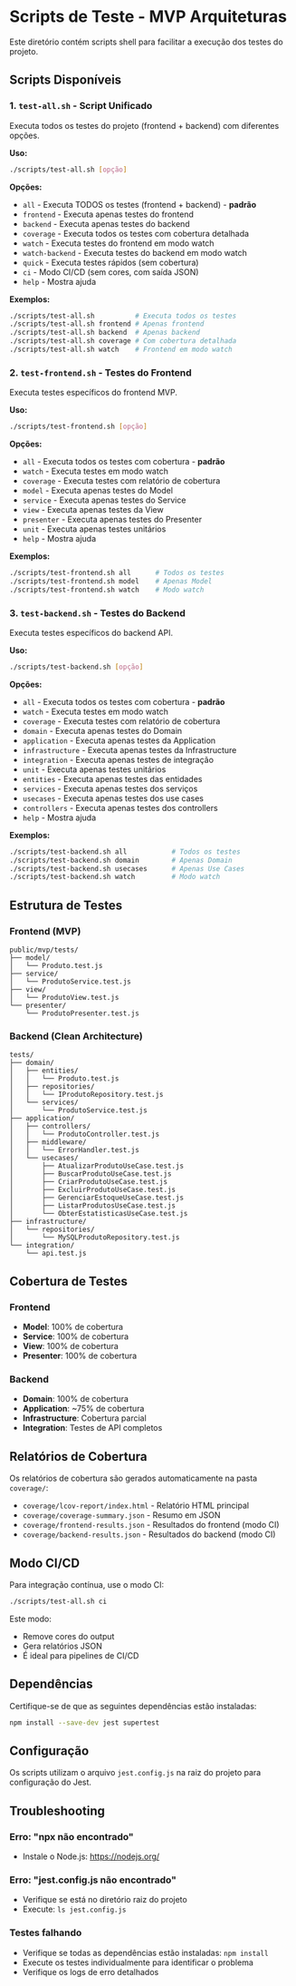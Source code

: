 # Scripts de Teste - MVP Arquiteturas

Este diretório contém scripts shell para facilitar a execução dos testes do projeto.

## Scripts Disponíveis

### 1. `test-all.sh` - Script Unificado

Executa todos os testes do projeto (frontend + backend) com diferentes opções.

**Uso:**

```bash
./scripts/test-all.sh [opção]
```

**Opções:**

- `all` - Executa TODOS os testes (frontend + backend) - **padrão**
- `frontend` - Executa apenas testes do frontend
- `backend` - Executa apenas testes do backend
- `coverage` - Executa todos os testes com cobertura detalhada
- `watch` - Executa testes do frontend em modo watch
- `watch-backend` - Executa testes do backend em modo watch
- `quick` - Executa testes rápidos (sem cobertura)
- `ci` - Modo CI/CD (sem cores, com saída JSON)
- `help` - Mostra ajuda

**Exemplos:**

```bash
./scripts/test-all.sh          # Executa todos os testes
./scripts/test-all.sh frontend # Apenas frontend
./scripts/test-all.sh backend  # Apenas backend
./scripts/test-all.sh coverage # Com cobertura detalhada
./scripts/test-all.sh watch    # Frontend em modo watch
```

### 2. `test-frontend.sh` - Testes do Frontend

Executa testes específicos do frontend MVP.

**Uso:**

```bash
./scripts/test-frontend.sh [opção]
```

**Opções:**

- `all` - Executa todos os testes com cobertura - **padrão**
- `watch` - Executa testes em modo watch
- `coverage` - Executa testes com relatório de cobertura
- `model` - Executa apenas testes do Model
- `service` - Executa apenas testes do Service
- `view` - Executa apenas testes da View
- `presenter` - Executa apenas testes do Presenter
- `unit` - Executa apenas testes unitários
- `help` - Mostra ajuda

**Exemplos:**

```bash
./scripts/test-frontend.sh all      # Todos os testes
./scripts/test-frontend.sh model    # Apenas Model
./scripts/test-frontend.sh watch    # Modo watch
```

### 3. `test-backend.sh` - Testes do Backend

Executa testes específicos do backend API.

**Uso:**

```bash
./scripts/test-backend.sh [opção]
```

**Opções:**

- `all` - Executa todos os testes com cobertura - **padrão**
- `watch` - Executa testes em modo watch
- `coverage` - Executa testes com relatório de cobertura
- `domain` - Executa apenas testes do Domain
- `application` - Executa apenas testes da Application
- `infrastructure` - Executa apenas testes da Infrastructure
- `integration` - Executa apenas testes de integração
- `unit` - Executa apenas testes unitários
- `entities` - Executa apenas testes das entidades
- `services` - Executa apenas testes dos serviços
- `usecases` - Executa apenas testes dos use cases
- `controllers` - Executa apenas testes dos controllers
- `help` - Mostra ajuda

**Exemplos:**

```bash
./scripts/test-backend.sh all           # Todos os testes
./scripts/test-backend.sh domain        # Apenas Domain
./scripts/test-backend.sh usecases      # Apenas Use Cases
./scripts/test-backend.sh watch         # Modo watch
```

## Estrutura de Testes

### Frontend (MVP)

```
public/mvp/tests/
├── model/
│   └── Produto.test.js
├── service/
│   └── ProdutoService.test.js
├── view/
│   └── ProdutoView.test.js
└── presenter/
    └── ProdutoPresenter.test.js
```

### Backend (Clean Architecture)

```
tests/
├── domain/
│   ├── entities/
│   │   └── Produto.test.js
│   ├── repositories/
│   │   └── IProdutoRepository.test.js
│   └── services/
│       └── ProdutoService.test.js
├── application/
│   ├── controllers/
│   │   └── ProdutoController.test.js
│   ├── middleware/
│   │   └── ErrorHandler.test.js
│   └── usecases/
│       ├── AtualizarProdutoUseCase.test.js
│       ├── BuscarProdutoUseCase.test.js
│       ├── CriarProdutoUseCase.test.js
│       ├── ExcluirProdutoUseCase.test.js
│       ├── GerenciarEstoqueUseCase.test.js
│       ├── ListarProdutosUseCase.test.js
│       └── ObterEstatisticasUseCase.test.js
├── infrastructure/
│   └── repositories/
│       └── MySQLProdutoRepository.test.js
└── integration/
    └── api.test.js
```

## Cobertura de Testes

### Frontend

- **Model**: 100% de cobertura
- **Service**: 100% de cobertura
- **View**: 100% de cobertura
- **Presenter**: 100% de cobertura

### Backend

- **Domain**: 100% de cobertura
- **Application**: ~75% de cobertura
- **Infrastructure**: Cobertura parcial
- **Integration**: Testes de API completos

## Relatórios de Cobertura

Os relatórios de cobertura são gerados automaticamente na pasta `coverage/`:

- `coverage/lcov-report/index.html` - Relatório HTML principal
- `coverage/coverage-summary.json` - Resumo em JSON
- `coverage/frontend-results.json` - Resultados do frontend (modo CI)
- `coverage/backend-results.json` - Resultados do backend (modo CI)

## Modo CI/CD

Para integração contínua, use o modo CI:

```bash
./scripts/test-all.sh ci
```

Este modo:

- Remove cores do output
- Gera relatórios JSON
- É ideal para pipelines de CI/CD

## Dependências

Certifique-se de que as seguintes dependências estão instaladas:

```bash
npm install --save-dev jest supertest
```

## Configuração

Os scripts utilizam o arquivo `jest.config.js` na raiz do projeto para configuração do Jest.

## Troubleshooting

### Erro: "npx não encontrado"

- Instale o Node.js: https://nodejs.org/

### Erro: "jest.config.js não encontrado"

- Verifique se está no diretório raiz do projeto
- Execute: `ls jest.config.js`

### Testes falhando

- Verifique se todas as dependências estão instaladas: `npm install`
- Execute os testes individualmente para identificar o problema
- Verifique os logs de erro detalhados
